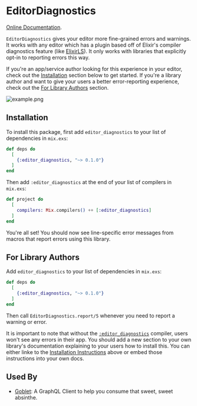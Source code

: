# EditorDiagnostics

[Online Documentation](https://hexdocs.pm/editor_diagnostics).

`EditorDiagnostics` gives your editor more fine-grained errors and warnings. It works with any editor which has a plugin based off of Elixir's compiler diagnostics feature (like [ElixirLS](https://github.com/elixir-lsp/elixir-ls)). It only works with libraries that explicitly opt-in to reporting errors this way.

If you're an app/service author looking for this experience in your editor, check out the [Installation](#installation) section below to get started. If you're a library author and want to give your users a better error-reporting experience, check out the [For Library Authors](#for-library-authors) section.

![example.png](https://i.imgur.com/dCBHURB.png)

## Installation

To install this package, first add `editor_diagnostics` to your list of dependencies in `mix.exs`:

```elixir
def deps do
  [
    {:editor_diagnostics, "~> 0.1.0"}
  ]
end
```

Then add `:editor_diagnostics` at the end of your list of compilers in `mix.exs`:

```elixir
def project do
  [
    compilers: Mix.compilers() ++ [:editor_diagnostics]
  ]
end
```

You're all set! You should now see line-specific error messages from macros that report errors using this library.

## For Library Authors

Add `editor_diagnostics` to your list of dependencies in `mix.exs`:

```elixir
def deps do
  [
    {:editor_diagnostics, "~> 0.1.0"}
  ]
end
```

Then call `EditorDiagnostics.report/5` whenever you need to report a warning or error.

It is important to note that without the [`:editor_diagnostics`](`Mix.Tasks.Compile.EditorDiagnostics`) compiler, users won't see any errors in their app. You should add a new section to your own library's documentation explaining to your users how to install this. You can either linke to the [Installation Instructions](#installation) above or embed those instructions into your own docs.

## Used By

- [Goblet](https://github.com/numso/goblet): A GraphQL Client to help you consume that sweet, sweet absinthe.

